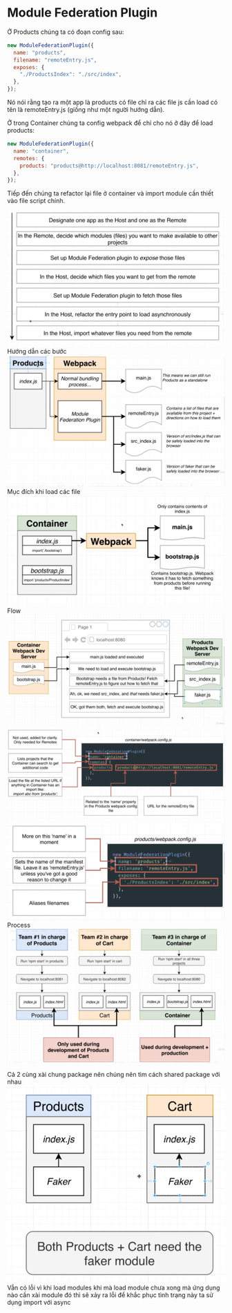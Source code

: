 # Module Federation Plugin

Ở Products chúng ta có đoạn config sau:

```javascript
new ModuleFederationPlugin({
  name: "products",
  filename: "remoteEntry.js",
  exposes: {
    "./ProductsIndex": "./src/index",
  },
});
```

Nó nói rằng tạo ra một app là products có file chỉ ra các file js cần load có tên là remoteEntry.js (giống như một người hướng dẫn).

Ở trong Container chúng ta config webpack để chỉ cho nó ở đây để load products:

```javascript
new ModuleFederationPlugin({
  name: "container",
  remotes: {
    products: "products@http://localhost:8081/remoteEntry.js",
  },
});
```

Tiếp đến chúng ta refactor lại file ở container và import module cần thiết vào file script chính.

![01](./img/01.png)
Hướng dẫn các bước
![02](./img/02.png)
Mục đích khi load các file
![03](./img/03.png)
Flow
![04](./img/04.png)
![05](./img/05.png)
![06](./img/06.png)
Process
![07](./img/07.png)

Cả 2 cùng xài chung package nên chúng nên tìm cách shared package với nhau
![08](./img/08.png)
Vẫn có lỗi vì khi load modules khi mà load module chưa xong mà ứng dụng nào cần xài module đó thì sẽ xảy ra lỗi để khắc phục tình trạng này ta sử dụng import với async
